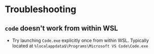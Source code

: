 # Troubleshooting
## `code` doesn't work from within WSL
* Try launching `Code.exe` explicitly once from within WSL. Typically located at `%localappdata$\Programs\Microsoft VS Code\Code.exe`

